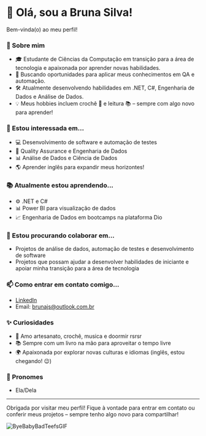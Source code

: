 # 👋 Olá, sou a Bruna Silva! 
Bem-vinda(o) ao meu perfil!

### 🌱 Sobre mim
- 🎓 Estudante de Ciências da Computação em transição para a área de tecnologia e apaixonada por aprender novas habilidades.
- 💼 Buscando oportunidades para aplicar meus conhecimentos em QA e automação.
- 🛠️ Atualmente desenvolvendo habilidades em .NET, C#, Engenharia de Dados e Análise de Dados.
- 💡 Meus hobbies incluem crochê 🧶 e leitura 📚 – sempre com algo novo para aprender!

### 🚀 Estou interessada em...
- 💻 Desenvolvimento de software e automação de testes
- 🧪 Quality Assurance e Engenharia de Dados
- 📊 Análise de Dados e Ciência de Dados
- 🌎 Aprender inglês para expandir meus horizontes!

### 📚 Atualmente estou aprendendo...
- ⚙️ .NET e C#
- 📊 Power BI para visualização de dados
- 📈 Engenharia de Dados em bootcamps na plataforma Dio

### 👥 Estou procurando colaborar em...
- Projetos de análise de dados, automação de testes e desenvolvimento de software
- Projetos que possam ajudar a desenvolver habilidades de iniciante e apoiar minha transição para a área de tecnologia

### 📫 Como entrar em contato comigo...
- [LinkedIn](https://www.linkedin.com/in/bruna-jesus-silva-/)
- Email: brunajs@outlook.com.br

### ✨ Curiosidades
- 🎨 Amo artesanato, crochê, musica e doormir rsrsr 
- 📚 Sempre com um livro na mão para aproveitar o tempo livre
- 🌍 Apaixonada por explorar novas culturas e idiomas (inglês, estou chegando! 😉)

### 🌈 Pronomes
- Ela/Dela

---

Obrigada por visitar meu perfil! Fique à vontade para entrar em contato ou conferir meus projetos – sempre tenho algo novo para compartilhar!


![ByeBabyBadTeefsGIF](https://github.com/user-attachments/assets/d88dbaa8-a9f1-4176-8748-d1497297ecb4)

